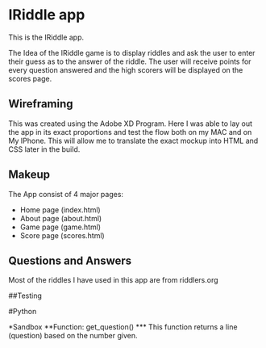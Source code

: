 # IRiddle app
This is the IRiddle app.

The Idea of the IRiddle game is to display riddles and ask the user to enter their guess as to the answer of the riddle.
The user will receive points for every question answered and the high scorers will be displayed on the scores page.

## Wireframing
This was created using the Adobe XD Program.
Here I was able to lay out the app in its exact proportions and
test the flow both on my MAC and on My IPhone.
This will allow me to translate the exact mockup into HTML and CSS later in the build.

## Makeup
The App consist of 4 major pages: 

* Home page (index.html)
* About page (about.html)
* Game page (game.html)
* Score page (scores.html)

## Questions and Answers
Most of the riddles I have used in this app are from riddlers.org

##Testing

#Python

*Sandbox
**Function: get_question()
*** This function returns a line (question) based on the number given.